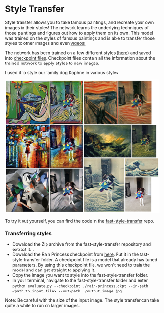 # Style Transfer

Style transfer allows you to take famous paintings, and recreate your own images in their styles! The network learns the underlying techniques of those paintings and figures out how to apply them on its own. This model was trained on the styles of famous paintings and is able to transfer those styles to other images and even [videos!](https://www.youtube.com/watch?v=xVJwwWQlQ1o)

The network has been trained on a few different styles ([here](https://github.com/lengstrom/fast-style-transfer/tree/master/examples/style)) and saved into [checkpoint files](https://drive.google.com/drive/folders/0B9jhaT37ydSyRk9UX0wwX3BpMzQ). Checkpoint files contain all the information about the trained network to apply styles to new images.

I used it to style our family dog Daphne in various styles

![collage](collage.png)

To try it out yourself, you can find the code in the [fast-style-transfer](https://github.com/lengstrom/fast-style-transfer) repo.

### Transferring styles

- Download the Zip archive from the fast-style-transfer repository and extract it. .
- Download the Rain Princess checkpoint from [here](https://d17h27t6h515a5.cloudfront.net/topher/2017/January/587d1865_rain-princess/rain-princess.ckpt). Put it in the fast-style-transfer folder. A checkpoint file is a model that already has tuned parameters. By using this checkpoint file, we won't need to train the model and can get straight to applying it.
- Copy the image you want to style into the fast-style-transfer folder.
- In your terminal, navigate to the fast-style-transfer folder and enter `python evaluate.py --checkpoint ./rain-princess.ckpt --in-path <path_to_input_file> --out-path ./output_image.jpg`

Note: Be careful with the size of the input image. The style transfer can take quite a while to run on larger images.